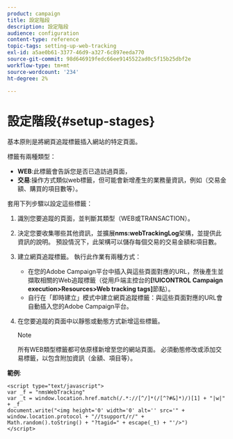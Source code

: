 ```yaml
---
product: campaign
title: 設定階段
description: 設定階段
audience: configuration
content-type: reference
topic-tags: setting-up-web-tracking
exl-id: a5ae0b61-3377-46d9-a327-6c897eeda770
source-git-commit: 98d646919fedc66ee9145522ad0c5f15b25dbf2e
workflow-type: tm+mt
source-wordcount: '234'
ht-degree: 2%

---
```


# 設定階段{#setup-stages}

基本原則是將網頁追蹤標籤插入網站的特定頁面。

標籤有兩種類型：

* **WEB**:此標籤會告訴您是否已造訪過頁面，
* **交易**:操作方式類似web標籤，但可能會新增產生的業務量資訊，例如（交易金額、購買的項目數等）。

套用下列步驟以設定這些標籤：

1. 識別您要追蹤的頁面，並判斷其類型（WEB或TRANSACTION）。
1. 決定您要收集哪些其他資訊，並擴展&#x200B;**nms:webTrackingLog**&#x200B;架構，並提供此資訊的說明。 預設情況下，此架構可以儲存每個交易的交易金額和項目數。
1. 建立網頁追蹤標籤。 執行此作業有兩種方式：

   * 在您的Adobe Campaign平台中插入與這些頁面對應的URL，然後產生並擷取相關的Web追蹤標籤（從用戶端主控台的&#x200B;**[!UICONTROL Campaign execution>Resources>Web tracking tags]**&#x200B;節點）。
   * 自行在「即時建立」模式中建立網頁追蹤標籤：與這些頁面對應的URL會自動插入您的Adobe Campaign平台。

1. 在您要追蹤的頁面中以靜態或動態方式新增這些標籤。

   >[!NOTE]
   >
   >所有WEB類型標籤都可依原樣新增至您的網站頁面。 必須動態修改或添加交易標籤，以包含附加資訊（金額、項目等）。

**範例**:

```
<script type="text/javascript">
var _f = "nmsWebTracking"
var _t = window.location.href.match(/.*://[^/]*(/[^?#&]*)/)[1] + "|w|" + _f
document.write("<img height='0' width='0' alt='' src='" +
window.location.protocol + "//tsupport/r/" +
Math.random().toString() + "?tagid=" + escape(_t) + "'/>")
</script>
```
